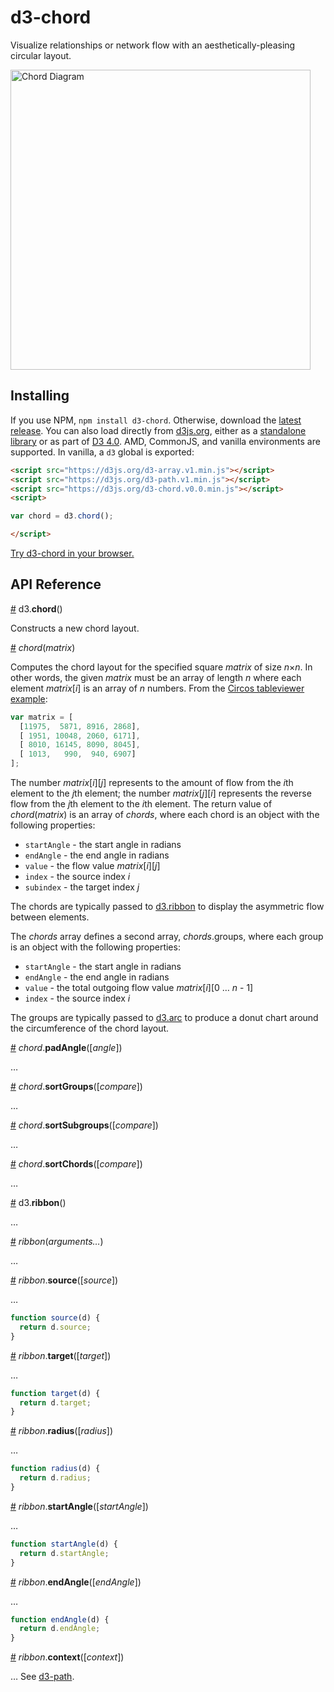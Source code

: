 # d3-chord

Visualize relationships or network flow with an aesthetically-pleasing circular layout.

[<img alt="Chord Diagram" src="https://raw.githubusercontent.com/d3/d3-chord/master/img/chord.png" width="480" height="480">](http://bl.ocks.org/mbostock/4062006)

## Installing

If you use NPM, `npm install d3-chord`. Otherwise, download the [latest release](https://github.com/d3/d3-chord/releases/latest). You can also load directly from [d3js.org](https://d3js.org), either as a [standalone library](https://d3js.org/d3-chord.v0.0.min.js) or as part of [D3 4.0](https://github.com/d3/d3). AMD, CommonJS, and vanilla environments are supported. In vanilla, a `d3` global is exported:

```html
<script src="https://d3js.org/d3-array.v1.min.js"></script>
<script src="https://d3js.org/d3-path.v1.min.js"></script>
<script src="https://d3js.org/d3-chord.v0.0.min.js"></script>
<script>

var chord = d3.chord();

</script>
```

[Try d3-chord in your browser.](https://tonicdev.com/npm/d3-chord)

## API Reference

<a href="#chord" name="chord">#</a> d3.<b>chord</b>()

Constructs a new chord layout.

<a href="#_chord" name="_chord">#</a> <i>chord</i>(<i>matrix</i>)

Computes the chord layout for the specified square *matrix* of size *n*×*n*. In other words, the given *matrix* must be an array of length *n* where each element *matrix*[*i*] is an array of *n* numbers. From the [Circos tableviewer example](http://mkweb.bcgsc.ca/circos/guide/tables/):

```js
var matrix = [
  [11975,  5871, 8916, 2868],
  [ 1951, 10048, 2060, 6171],
  [ 8010, 16145, 8090, 8045],
  [ 1013,   990,  940, 6907]
];
```

The number *matrix*[*i*][*j*] represents to the amount of flow from the *i*th element to the *j*th element; the number *matrix*[*j*][*i*] represents the reverse flow from the *j*th element to the *i*th element. The return value of *chord*(*matrix*) is an array of *chords*, where each chord is an object with the following properties:

* `startAngle` - the start angle in radians
* `endAngle` - the end angle in radians
* `value` - the flow value *matrix*[*i*][*j*]
* `index` - the source index *i*
* `subindex` - the target index *j*

The chords are typically passed to [d3.ribbon](#ribbon) to display the asymmetric flow between elements.

The *chords* array defines a second array, *chords*.groups, where each group is an object with the following properties:

* `startAngle` - the start angle in radians
* `endAngle` - the end angle in radians
* `value` - the total outgoing flow value *matrix*[*i*][0 … *n* - 1]
* `index` - the source index *i*

The groups are typically passed to [d3.arc](https://github.com/d3/d3-shape#arc) to produce a donut chart around the circumference of the chord layout.

<a href="#chord_padAngle" name="#chord_padAngle">#</a> <i>chord</i>.<b>padAngle</b>([<i>angle</i>])

…

<a href="#chord_sortGroups" name="#chord_sortGroups">#</a> <i>chord</i>.<b>sortGroups</b>([<i>compare</i>])

…

<a href="#chord_sortSubgroups" name="#chord_sortSubgroups">#</a> <i>chord</i>.<b>sortSubgroups</b>([<i>compare</i>])

…

<a href="#chord_sortChords" name="#chord_sortChords">#</a> <i>chord</i>.<b>sortChords</b>([<i>compare</i>])

…

<a href="#ribbon" name="ribbon">#</a> d3.<b>ribbon</b>()

…

<a href="#_ribbon" name="_ribbon">#</a> <i>ribbon</i>(<i>arguments…</i>)

…

<a href="#ribbon_source" name="ribbon_source">#</a> <i>ribbon</i>.<b>source</b>([<i>source</i>])

…

```js
function source(d) {
  return d.source;
}
```

<a href="#ribbon_target" name="ribbon_target">#</a> <i>ribbon</i>.<b>target</b>([<i>target</i>])

…

```js
function target(d) {
  return d.target;
}
```

<a href="#ribbon_radius" name="ribbon_radius">#</a> <i>ribbon</i>.<b>radius</b>([<i>radius</i>])

…

```js
function radius(d) {
  return d.radius;
}
```

<a href="#ribbon_startAngle" name="ribbon_startAngle">#</a> <i>ribbon</i>.<b>startAngle</b>([<i>startAngle</i>])

…

```js
function startAngle(d) {
  return d.startAngle;
}
```

<a href="#ribbon_endAngle" name="ribbon_endAngle">#</a> <i>ribbon</i>.<b>endAngle</b>([<i>endAngle</i>])

…

```js
function endAngle(d) {
  return d.endAngle;
}
```

<a href="#ribbon_context" name="ribbon_context">#</a> <i>ribbon</i>.<b>context</b>([<i>context</i>])

… See [d3-path](https://github.com/d3/d3-path).
